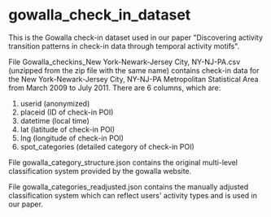 # gowalla_check_in_dataset
This is the Gowalla check-in dataset used in our paper "Discovering activity transition patterns in check-in data through temporal activity motifs".

File Gowalla_checkins_New York-Newark-Jersey City, NY-NJ-PA.csv (unzipped from the zip file with the same name) contains check-in data for the New York-Newark-Jersey City, NY-NJ-PA Metropolitan Statistical Area from March 2009 to July 2011.
There are 6 columns, which are:

  1. userid (anonymized)
  2. placeid (ID of check-in POI)
  3. datetime (local time)
  4. lat (latitude of check-in POI)
  5. lng (longitude of check-in POI)
  6. spot_categories (detailed category of check-in POI)

File gowalla_category_structure.json contains the original multi-level classification system provided by the gowalla website.

File gowalla_categories_readjusted.json contains the manually adjusted classification system which can reflect users' activity types and is used in our paper.
